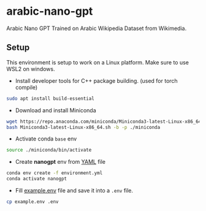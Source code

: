 # arabic-nano-gpt

Arabic Nano GPT Trained on Arabic Wikipedia Dataset from Wikimedia.

## Setup

This environment is setup to work on a Linux platform. Make sure to use WSL2 on windows.

- Install developer tools for C++ package building. (used for torch compile)

```bash
sudo apt install build-essential
```

- Download and install Miniconda

```bash
wget https://repo.anaconda.com/miniconda/Miniconda3-latest-Linux-x86_64.sh
bash Miniconda3-latest-Linux-x86_64.sh -b -p ./miniconda
```

- Activate conda `base` env

```bash
source ./miniconda/bin/activate
```

- Create **nanogpt** env from [YAML](./environment.yml) file

```bash
conda env create -f environment.yml
conda activate nanogpt
```

- Fill [example.env](./example.env) file and save it into a `.env` file.

```bash
cp example.env .env
```
